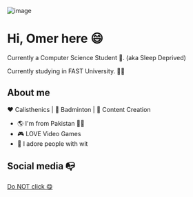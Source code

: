 ![image](https://github.com/user-attachments/assets/611f51e9-a2f3-4ca9-b6ea-4b29cb5a37d4)


# Hi, Omer here :smile:

Currently a Computer Science Student :robot:. (aka Sleep Deprived)

Currently studying in FAST University. :man_technologist:

## About me 

:heart: Calisthenics | :black_heart: Badminton | :blue_heart: Content Creation

- :earth_americas: I'm from Pakistan 👨‍🚀
- :video_game: LOVE Video Games
- :black_flag: I adore people with wit


## Social media :mailbox_with_no_mail:

[Do NOT click 😋](https://youtu.be/xvFZjo5PgG0?si=d2XT3SycXvRAFNdA)

